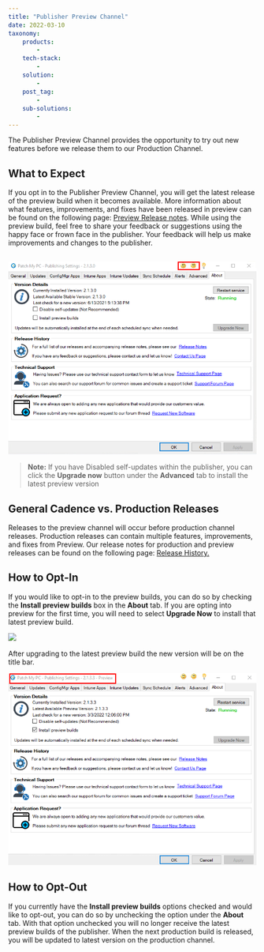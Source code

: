 ```yaml
---
title: "Publisher Preview Channel"
date: 2022-03-10
taxonomy:
    products:
        - 
    tech-stack:
        - 
    solution:
        - 
    post_tag:
        - 
    sub-solutions:
        - 
---
```


The Publisher Preview Channel provides the opportunity to try out new features before we release them to our Production Channel.

## What to Expect

If you opt in to the Publisher Preview Channel, you will get the latest release of the preview build when it becomes available. More information about what features, improvements, and fixes have been released in preview can be found on the following page: [Preview Release notes](https://docs.patchmypc.com/release-history/preview-releases). While using the preview build, feel free to share your feedback or suggestions using the happy face or frown face in the publisher. Your feedback will help us make improvements and changes to the publisher.

## 
![](/_images/Preview-6.png)

> **Note:** If you have Disabled self-updates within the publisher, you can click the **Upgrade now** button under the **Advanced** tab to install the latest preview version

## General Cadence vs. Production Releases

Releases to the preview channel will occur before production channel releases. Production releases can contain multiple features, improvements, and fixes from Preview. Our release notes for production and preview releases can be found on the following page: [Release History.](https://docs.patchmypc.com/#release-history) 

## How to Opt-In

If you would like to opt-in to the preview builds, you can do so by checking the **Install preview builds** box in the **About** tab. If you are opting into preview for the first time, you will need to select **Upgrade Now** to install that latest preview build.

![](/_images/Preview-1-5.png)

After upgrading to the latest preview build the new version will be on the title bar.

![](/_images/Preview-2.png)

## How to Opt-Out

If you currently have the **Install preview builds** options checked and would like to opt-out, you can do so by unchecking the option under the **About** tab. With that option unchecked you will no longer receive the latest preview builds of the publisher. When the next production build is released, you will be updated to latest version on the production channel.